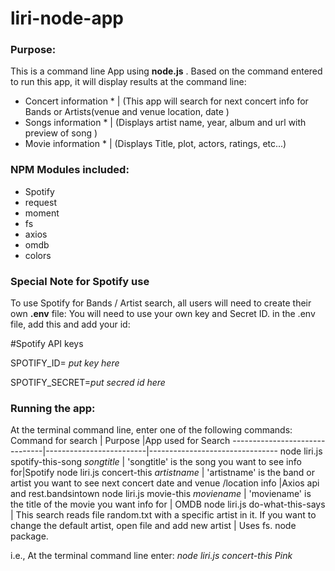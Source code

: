 # liri-node-app
### Purpose:
This is a command line App using __node.js__ .  Based on the command entered to run this app, it 
will display results at the command line:
* Concert information *  | (This app will  search for next concert info for Bands or Artists(venue and venue location,  date  )
* Songs information   *    | (Displays artist name, year, album and url with preview of song )
* Movie information   *     | (Displays Title, plot, actors, ratings, etc...)

### NPM Modules included:
* Spotify 
* request 
* moment  
* fs      
* axios   
* omdb    
* colors  

### Special Note for Spotify use
To use Spotify for Bands / Artist search,  all users will need to create their own __.env__
file:  You will need to use your own key and Secret ID.  in the .env file, add this and 
add your id:

#Spotify API keys

SPOTIFY_ID= *put key here*

SPOTIFY_SECRET=*put secred id here*

### Running the app:
At the terminal command line,  enter one of the following commands:
Command for search             | Purpose    |App used for Search
-------------------------------|-------------------------|--------------------------------
node liri.js spotify-this-song _songtitle_  | 'songtitle' is the song you want to see info for|Spotify
node liri.js concert-this _artistname_ | 'artistname' is the band or artist you want to  see next concert date and venue /location info  |Axios api and rest.bandsintown
node liri.js movie-this _moviename_    | 'moviename' is the title of the movie you want info for  | OMDB
node liri.js do-what-this-says  | This search reads file random.txt with a specific artist in it. If you want to change the default artist, open file and add new artist | Uses fs. node package.

i.e., At the terminal command line enter:        *node liri.js concert-this Pink*   

